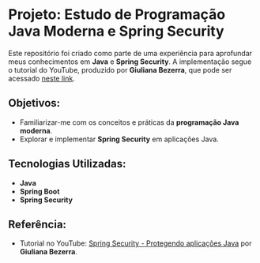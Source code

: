 # Projeto: Estudo de Programação Java Moderna e Spring Security

Este repositório foi criado como parte de uma experiência para aprofundar meus conhecimentos em **Java** e **Spring Security**. A implementação segue o tutorial do YouTube, produzido por **Giuliana Bezerra**, que pode ser acessado [neste link](https://www.youtube.com/watch?v=kEJ8a1w4a2Q&list=PLiFLtuN04BS3HEUPiEpKPv-n1Nhjm5RKQ&index=3).

## Objetivos:
- Familiarizar-me com os conceitos e práticas da **programação Java moderna**.
- Explorar e implementar **Spring Security** em aplicações Java.

## Tecnologias Utilizadas:
- **Java**
- **Spring Boot**
- **Spring Security**

## Referência:
- Tutorial no YouTube: [Spring Security - Protegendo aplicações Java](https://www.youtube.com/watch?v=kEJ8a1w4a2Q&list=PLiFLtuN04BS3HEUPiEpKPv-n1Nhjm5RKQ&index=3) por **Giuliana Bezerra**.
